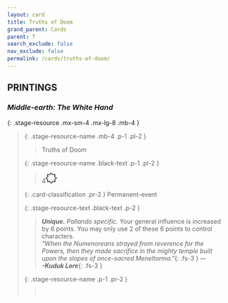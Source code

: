 ```yaml
---
layout: card
title: Truths of Doom
grand_parent: Cards
parent: T
search_exclude: false
nav_exclude: false
permalink: /cards/truths-of-doom/
---
```


## PRINTINGS


### _Middle-earth: The White Hand_

{: .stage-resource .mx-sm-4 .mx-lg-8 .mb-4 }
> {: .stage-resource-name .mb-4 .p-1 .pl-2 }
> > <div class="card-mp"></div>
> > <div class="card-name">Truths of Doom</div>
>
> {: .stage-resource-name .black-text .p-1 .pl-2 }
> > 4![](/assets/images/stage-point.svg)
>
> {: .card-classification .pr-2 }
> Permanent-event
>
> {: .stage-resource-text .black-text .p-2 }
> > _**Unique.**_ _Pallando specific._ Your general influence is increased by 6 points. You may only use 2 of these 6 points to control characters. <br>_"When the Numenoreans strayed from reverence for the Powers, then they made sacrifice in the mighty temple built upon the slopes of once-sacred Meneltarma."_{: .fs-3 } ***---&#65279;Kuduk Lore***{: .fs-3 } 
> 
> {: .stage-resource-name .p-1 .pr-2 }
> > <div class="card-shield"></div>
> > <div class="card-corruption">&nbsp;</div>
